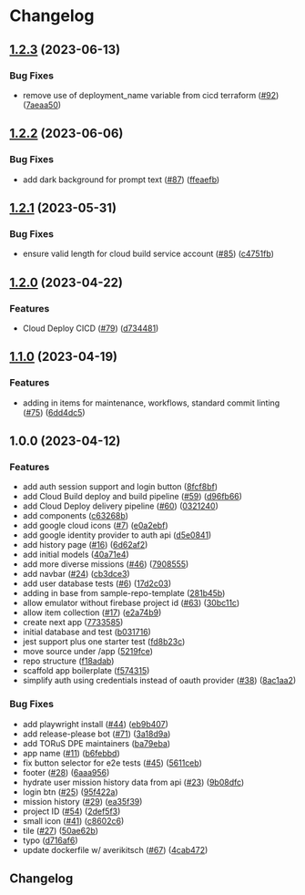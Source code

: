 # Changelog

## [1.2.3](https://github.com/GoogleCloudPlatform/developer-journey-app/compare/v1.2.2...v1.2.3) (2023-06-13)


### Bug Fixes

* remove use of deployment_name variable from cicd terraform ([#92](https://github.com/GoogleCloudPlatform/developer-journey-app/issues/92)) ([7aeaa50](https://github.com/GoogleCloudPlatform/developer-journey-app/commit/7aeaa50e96f86135ec5539dcf2e846fd98a8224d))

## [1.2.2](https://github.com/GoogleCloudPlatform/developer-journey-app/compare/v1.2.1...v1.2.2) (2023-06-06)


### Bug Fixes

* add dark background for prompt text ([#87](https://github.com/GoogleCloudPlatform/developer-journey-app/issues/87)) ([ffeaefb](https://github.com/GoogleCloudPlatform/developer-journey-app/commit/ffeaefbfce60bc7cc90e248b3ed4a044fef0c4a0))

## [1.2.1](https://github.com/GoogleCloudPlatform/developer-journey-app/compare/v1.2.0...v1.2.1) (2023-05-31)


### Bug Fixes

* ensure valid length for cloud build service account ([#85](https://github.com/GoogleCloudPlatform/developer-journey-app/issues/85)) ([c4751fb](https://github.com/GoogleCloudPlatform/developer-journey-app/commit/c4751fbea20a80c68a461a08eaecab90c22b20a6))

## [1.2.0](https://github.com/GoogleCloudPlatform/developer-journey-app/compare/v1.1.0...v1.2.0) (2023-04-22)


### Features

* Cloud Deploy CICD  ([#79](https://github.com/GoogleCloudPlatform/developer-journey-app/issues/79)) ([d734481](https://github.com/GoogleCloudPlatform/developer-journey-app/commit/d734481c2943f2357ecf0074f2b6e87fa01d55af))

## [1.1.0](https://github.com/GoogleCloudPlatform/developer-journey-app/compare/v1.0.0...v1.1.0) (2023-04-19)


### Features

* adding in items for maintenance, workflows, standard commit linting ([#75](https://github.com/GoogleCloudPlatform/developer-journey-app/issues/75)) ([6dd4dc5](https://github.com/GoogleCloudPlatform/developer-journey-app/commit/6dd4dc5d56c850c9340fcb105fe16a65c7406275))

## 1.0.0 (2023-04-12)


### Features

* add auth session support and login button ([8fcf8bf](https://github.com/GoogleCloudPlatform/developer-journey-app/commit/8fcf8bf108f0aeaf0113828e69577070df27c7e9))
* add Cloud Build deploy and build pipeline ([#59](https://github.com/GoogleCloudPlatform/developer-journey-app/issues/59)) ([d96fb66](https://github.com/GoogleCloudPlatform/developer-journey-app/commit/d96fb66bdbb6134e8e7a9dc4753daf36e313f129))
* add Cloud Deploy delivery pipeline ([#60](https://github.com/GoogleCloudPlatform/developer-journey-app/issues/60)) ([0321240](https://github.com/GoogleCloudPlatform/developer-journey-app/commit/032124021c9ab78aeb9d7d2ccc0248c3c55ff72f))
* add components ([c63268b](https://github.com/GoogleCloudPlatform/developer-journey-app/commit/c63268b24c8f229a08d03ae9b0d89d46cdd0033c))
* add google cloud icons ([#7](https://github.com/GoogleCloudPlatform/developer-journey-app/issues/7)) ([e0a2ebf](https://github.com/GoogleCloudPlatform/developer-journey-app/commit/e0a2ebfa6e38e61ebd7976d7eb2bc65e959eed49))
* add google identity provider to auth api ([d5e0841](https://github.com/GoogleCloudPlatform/developer-journey-app/commit/d5e0841a66b591f9d3a20ba93174ed4e3cf837fc))
* add history page ([#16](https://github.com/GoogleCloudPlatform/developer-journey-app/issues/16)) ([6d62af2](https://github.com/GoogleCloudPlatform/developer-journey-app/commit/6d62af23afd1199f287d59f799bfb5ecfbc813f2))
* add initial models ([40a71e4](https://github.com/GoogleCloudPlatform/developer-journey-app/commit/40a71e4d2de32f2164322081b4d199e99c1665a6))
* add more diverse missions ([#46](https://github.com/GoogleCloudPlatform/developer-journey-app/issues/46)) ([7908555](https://github.com/GoogleCloudPlatform/developer-journey-app/commit/790855504274d9c1093e13b16f30f7245bbd8bba))
* add navbar ([#24](https://github.com/GoogleCloudPlatform/developer-journey-app/issues/24)) ([cb3dce3](https://github.com/GoogleCloudPlatform/developer-journey-app/commit/cb3dce35d32289616337ec5fcbed460d7d41208f))
* add user database tests ([#6](https://github.com/GoogleCloudPlatform/developer-journey-app/issues/6)) ([17d2c03](https://github.com/GoogleCloudPlatform/developer-journey-app/commit/17d2c031a9bb3c14a6dc3a585e66cafff7deeece))
* adding in base from sample-repo-template ([281b45b](https://github.com/GoogleCloudPlatform/developer-journey-app/commit/281b45b43bf199aed392789eeace814e2e9c47a4))
* allow emulator without firebase project id ([#63](https://github.com/GoogleCloudPlatform/developer-journey-app/issues/63)) ([30bc11c](https://github.com/GoogleCloudPlatform/developer-journey-app/commit/30bc11c3af660ac9a387a395bff8d129bbbc72af))
* allow item collection ([#17](https://github.com/GoogleCloudPlatform/developer-journey-app/issues/17)) ([e2a74b9](https://github.com/GoogleCloudPlatform/developer-journey-app/commit/e2a74b938d3bfdf5f4c070983a676a24f98adb6d))
* create next app ([7733585](https://github.com/GoogleCloudPlatform/developer-journey-app/commit/7733585c9c56df7e13b5dda34846bd731e8e8fc8))
* initial database and test ([b031716](https://github.com/GoogleCloudPlatform/developer-journey-app/commit/b031716cce4f8eaf3bca044c6163c33822ad61d3))
* jest support plus one starter test ([fd8b23c](https://github.com/GoogleCloudPlatform/developer-journey-app/commit/fd8b23c80fd1a1fb33e4ca061bb1a511b3a1701a))
* move source under /app ([5219fce](https://github.com/GoogleCloudPlatform/developer-journey-app/commit/5219fce51557fa489e63ecc2715ee1c9732e3f2d))
* repo structure ([f18adab](https://github.com/GoogleCloudPlatform/developer-journey-app/commit/f18adabeeb43af62f871a98359f8e1699a4f39d4))
* scaffold app boilerplate ([f574315](https://github.com/GoogleCloudPlatform/developer-journey-app/commit/f5743155ca5151d31ae7eef3226e7c190ee28ffb))
* simplify auth using credentials instead of oauth provider ([#38](https://github.com/GoogleCloudPlatform/developer-journey-app/issues/38)) ([8ac1aa2](https://github.com/GoogleCloudPlatform/developer-journey-app/commit/8ac1aa217b0fc5a46c5d606b7d7dfb1b792f034f))


### Bug Fixes

* add playwright install ([#44](https://github.com/GoogleCloudPlatform/developer-journey-app/issues/44)) ([eb9b407](https://github.com/GoogleCloudPlatform/developer-journey-app/commit/eb9b407213a35fb15017af935f56f3d0a840e7b1))
* add release-please bot ([#71](https://github.com/GoogleCloudPlatform/developer-journey-app/issues/71)) ([3a18d9a](https://github.com/GoogleCloudPlatform/developer-journey-app/commit/3a18d9ace96ff705910f06c071631fdc106fc67e))
* add TORuS DPE maintainers ([ba79eba](https://github.com/GoogleCloudPlatform/developer-journey-app/commit/ba79ebaf9672d1dbd87f33ae56540a931c8903a1))
* app name ([#11](https://github.com/GoogleCloudPlatform/developer-journey-app/issues/11)) ([b6febbd](https://github.com/GoogleCloudPlatform/developer-journey-app/commit/b6febbd43a7af51840b1cd32e3bb16843d65d011))
* fix button selector for e2e tests ([#45](https://github.com/GoogleCloudPlatform/developer-journey-app/issues/45)) ([5611ceb](https://github.com/GoogleCloudPlatform/developer-journey-app/commit/5611ceb99c6e88808162f373bda9eb96ad22bf1e))
* footer ([#28](https://github.com/GoogleCloudPlatform/developer-journey-app/issues/28)) ([6aaa956](https://github.com/GoogleCloudPlatform/developer-journey-app/commit/6aaa956e9d016702a77c3cbeef667b5103655a10))
* hydrate user mission history data from api ([#23](https://github.com/GoogleCloudPlatform/developer-journey-app/issues/23)) ([9b08dfc](https://github.com/GoogleCloudPlatform/developer-journey-app/commit/9b08dfc7e77067acfcd7171f445f7bcab21e3226))
* login btn ([#25](https://github.com/GoogleCloudPlatform/developer-journey-app/issues/25)) ([95f422a](https://github.com/GoogleCloudPlatform/developer-journey-app/commit/95f422ac7dc7182ea4ccf6d9e9c48515e63eabae))
* mission history ([#29](https://github.com/GoogleCloudPlatform/developer-journey-app/issues/29)) ([ea35f39](https://github.com/GoogleCloudPlatform/developer-journey-app/commit/ea35f39d929af3af1c5e1b14503b980280fe7f1e))
* project ID ([#54](https://github.com/GoogleCloudPlatform/developer-journey-app/issues/54)) ([2def5f3](https://github.com/GoogleCloudPlatform/developer-journey-app/commit/2def5f35d6d2baaa905f3f18fa8342ef153a8a58))
* small icon ([#41](https://github.com/GoogleCloudPlatform/developer-journey-app/issues/41)) ([c8602c6](https://github.com/GoogleCloudPlatform/developer-journey-app/commit/c8602c61d2367a4360a2d7f48f9aecd4ceb34b73))
* tile ([#27](https://github.com/GoogleCloudPlatform/developer-journey-app/issues/27)) ([50ae62b](https://github.com/GoogleCloudPlatform/developer-journey-app/commit/50ae62ba240299607f91bed4ac39a469f74ce5b7))
* typo ([d716af6](https://github.com/GoogleCloudPlatform/developer-journey-app/commit/d716af6597263643ef5ee08e103976ffa284f800))
* update dockerfile w/ averikitsch ([#67](https://github.com/GoogleCloudPlatform/developer-journey-app/issues/67)) ([4cab472](https://github.com/GoogleCloudPlatform/developer-journey-app/commit/4cab472577e039765072292c3c0d9e57819f5274))

## Changelog
